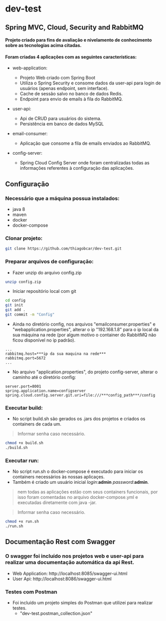 # dev-test
## Spring MVC, Cloud, Security and RabbitMQ
#### Projeto criado para fins de avaliação e nivelamento de conhecimento sobre as tecnologias acima citadas.
#### Foram criadas 4 aplicações com as seguintes características:

* web-application:
  * Projeto Web criado com Spring Boot
  * Utiliza o Spring Security e consome dados da user-api para login de usuários (apenas endpoint, sem interface).
  * Cache de sessão salvo no banco de dados Redis.
  * Endpoint para envio de emails à fila do RabbitMQ.

* user-api:
  * Api de CRUD para usuários do sistema.
  * Persistência em banco de dados MySQL

* email-consumer:
  * Aplicação que consome a fila de emails enviados ao RabbitMQ.

* config-server:
  * Spring Cloud Config Server onde foram centralizadas todas as informações referentes à configuração das aplicações.

## Configuração
### Necessário que a máquina possua instalados:
- java 8
- maven
- docker
- docker-compose

### Clonar projeto:
```sh
git clone https://github.com/thiagobcar/dev-test.git
```

### Preparar arquivos de configuração:
- Fazer unzip do arquivo config.zip
```sh
unzip config.zip
```
- Iniciar repositório local com git
```sh
cd config
git init
git add .
git commit -m "Config"
```
- Ainda no diretório config, nos arquivos "emailconsumer.properties" e "webapplication.properties", alterar o ip 
"192.168.1.8" para o ip local da sua máquina na rede (por algum motivo o container do RabbitMQ não ficou disponível
no ip padrão).
```
...
rabbitmq.host=***ip da sua maquina na rede***
rabbitmq.port=5672
...
```
- No arquivo "application.properties", do projeto config-server, alterar o caminho até o diretório config:
```
server.port=8001
spring.application.name=configserver
spring.cloud.config.server.git.uri=file:///***config_path***/config
```

### Executar build:
- No script build.sh são gerados os .jars dos projetos e criados os containers de cada um.
> Informar senha caso necessário.
```sh
chmod +x build.sh
./build.sh
```

### Executar run:
- No script run.sh o docker-compose é executado para iniciar os containers necessários às nossas aplicaçes.
- Também é criado um usuário inicial *login*:**admin** *password*:**admin**.
> nem todas as aplicações estão com seus containers funcionais, por isso foram comentadas no arquivo docker-compose.yml e executadas diretamente com java -jar.

> Informar senha caso necessário.
```sh
chmod +x run.sh
./run.sh
```

## Documentação Rest com Swagger
### O swagger foi incluído nos projetos web e user-api para realizar uma documentação automática da api Rest.
* Web Application: http://localhost:8085/swagger-ui.html
* User Api: http://localhost:8086/swagger-ui.html

### Testes com Postman
* Foi incluído um projeto simples do Postman que utilizei para realizar testes.
  * "dev-test.postman_collection.json"
